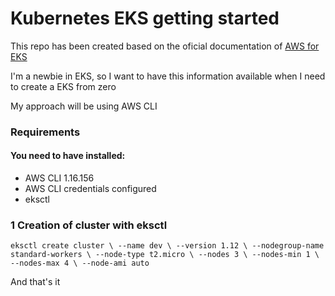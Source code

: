 # Kubernetes EKS getting started

This repo has been created based on the oficial documentation of [AWS for EKS](https://docs.aws.amazon.com/eks/latest/userguide/getting-started.html)

I'm a newbie in EKS, so I want to have this information available when I need to create a EKS from zero

My approach will be using AWS CLI

### Requirements

####  You need to have installed:
- AWS CLI 1.16.156
- AWS CLI credentials configured
- eksctl

### 1 Creation of cluster with eksctl

`
eksctl create cluster \
--name dev \
--version 1.12 \
--nodegroup-name standard-workers \
--node-type t2.micro \
--nodes 3 \
--nodes-min 1 \
--nodes-max 4 \
--node-ami auto
`

 And that's it